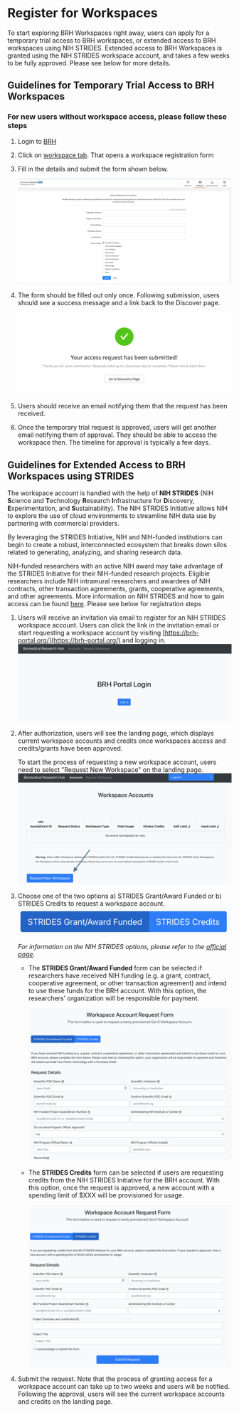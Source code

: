 # **Register for Workspaces**

To start exploring BRH Workspaces right away, users can apply for a temporary trial access to BRH workspaces, or extended access to BRH workspaces using NIH STRIDES. Extended access to BRH Workspaces is granted using the NIH STRIDES workspace account, and takes a few weeks to be fully approved. Please see below for more details.

## Guidelines for Temporary Trial Access to BRH Workspaces

### For new users without workspace access, please follow these steps

1. Login to [BRH][BRH login]
2. Click on [workspace tab][BRH Workspace]. That opens a workspace registration form
3. Fill in the details and submit the form shown below.

      ![Screenshot of workspace access request form][img Workspaces access request]

4. The form should be filled out only once. Following submission, users should see a success message and a link back to the Discover page.

      ![Success message after form submission][img Workspace access success]

5. Users should receive an email notifying them that the request has been received.

6. Once the temporary trial request is approved, users will get another email notifying them of approval. They should be able to access the workspace then. The timeline for approval is typically a few days.

## Guidelines for Extended Access to BRH Workspaces using STRIDES

The workspace account is handled with the help of **NIH STRIDES** (NIH **S**cience and **T**echnology **R**esearch **I**nfrastructure for **D**iscovery, **E**xperimentation, and **S**ustainability). The NIH STRIDES Initiative allows NIH to explore the use of cloud environments to streamline NIH data use by partnering with commercial providers.

By leveraging the STRIDES Initiative, NIH and NIH-funded institutions can begin to create a robust, interconnected ecosystem that breaks down silos related to generating, analyzing, and sharing research data.

NIH-funded researchers with an active NIH award may take advantage of the STRIDES Initiative for their NIH-funded research projects. Eligible researchers include NIH intramural researchers and awardees of NIH contracts, other transaction agreements, grants, cooperative agreements, and other agreements. More information on NIH STRIDES and how to gain access can be found [here][STRIDES]. Please see below for registration steps

1. Users will receive an invitation via email to register for an NIH STRIDES workspace account. Users can click the link in the invitation email or start requesting a workspace account by visiting [https://brh-portal.org/](https://brh-portal.org/) and logging in.
        ![BRH Admin portal login page][img BRH Admin Portal]

2. After authorization, users will see the landing page, which displays current workspace accounts and credits once workspaces access and credits/grants have been approved.

      To start the process of requesting a new workspace account, users need to select "Request New Workspace" on the landing page.
        ![BRH portal to request new workspace account][img BRH portal request]

3. Choose one of the two options a) STRIDES Grant/Award Funded or b) STRIDES Credits to request a workspace account.
        ![Options for funding workspaces through STRIDES][img STRIDES payment]

      *For information on the NIH STRIDES options, please refer to the [official page][STRIDES].*

    * The **STRIDES Grant/Award Funded** form can be selected if researchers have received NIH funding (e.g. a grant, contract, cooperative agreement, or other transaction agreement) and intend to use these funds for the BRH account. With this option, the researchers' organization will be responsible for payment.

        ![Request form if you're using STRIDES grant or award funding][img STR grant]

    *  The **STRIDES Credits** form can be selected if users are requesting credits from the NIH STRIDES Initiative for the BRH account. With this option, once the request is approved, a new account with a spending limit of $XXX will be provisioned for usage.

        ![Request form is you're using STRIDES credits][img STR credit]

4. Submit the request. Note that the process of granting access for a workspace account can take up to two weeks and users will be notified. Following the approval, users will see the current workspace accounts and credits on the landing page.


<!-- Links and Images -->
[img Workspaces access request]: ./img/workspace_access_form.png
[img Workspace access success]: ./img/workspace_access_success.png
[img wksp register]: ./img/brh-portal-login-strides.png
[STRIDES]: https://datascience.nih.gov/strides
[img BRH Admin Portal]: ./img/brh-portal-login.png
[img BRH portal request]: ./img/brh-portal-request.png
[img STRIDES payment]: ./img/brh-portal-options.png
[img STR grant]: ./img/brh-portal-strides-grant.png
[img STR credit]: ./img/brh-portal-strides-credits.png

[img login]: ./img/brh-login.png
[img req access]: ./img/profile_login_other_commons.png
[img workspaces]: ./img/workspace_flavors_080322.png
[BRH login]: https://brh.data-commons.org/login
[BRH Workspace]: https://brhstaging.data-commons.org/workspace
[BRH Platform]: https://brh.data-commons.org/
[Gen3.org]: https://gen3.org/
[img BRH logo]: ./img/brh-logo.png
[img Gen3 logo]: ./img/gen3blue.png

